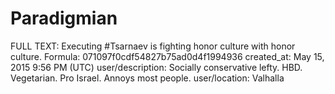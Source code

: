 # Paradigmian

FULL TEXT: Executing #Tsarnaev is fighting honor culture with honor culture.
Formula: 071097f0cdf54827b75ad0d4f1994936
created_at: May 15, 2015 9:56 PM (UTC)
user/description: Socially conservative lefty. HBD. Vegetarian. Pro Israel. Annoys most people.
user/location: Valhalla